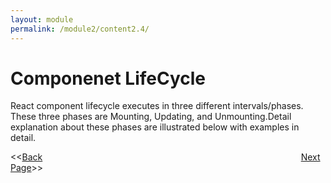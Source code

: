 ```yaml
---
layout: module
permalink: /module2/content2.4/
---
```


# Componenet LifeCycle

React component lifecycle executes in three different intervals/phases. These three phases are Mounting, Updating, and Unmounting.Detail explanation about these phases are illustrated below with examples in detail.


<<[Back](/ReactJs/module2/content2.3)&nbsp; &nbsp; &nbsp; &nbsp; &nbsp; &nbsp; &nbsp; &nbsp; &nbsp; &nbsp; &nbsp; &nbsp; &nbsp; &nbsp; &nbsp; &nbsp;&nbsp; &nbsp; &nbsp; &nbsp; &nbsp; &nbsp; &nbsp; &nbsp; &nbsp; &nbsp; &nbsp; &nbsp; &nbsp; &nbsp; &nbsp; &nbsp; &nbsp; &nbsp; &nbsp; &nbsp; &nbsp; &nbsp; &nbsp; &nbsp; &nbsp; &nbsp; &nbsp; &nbsp; &nbsp; &nbsp; &nbsp; &nbsp; &nbsp; &nbsp; &nbsp; &nbsp; &nbsp; [Next Page](/ReactJs/module2/content2.5/)>>